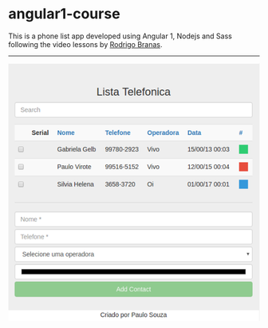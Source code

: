 # angular1-course
This is a phone list app developed using Angular 1, Nodejs and Sass following the video lessons by [Rodrigo Branas](https://www.youtube.com/channel/UCkqOofjb7nl6V8vXrIbGtiQ).

___

![App Layout](https://github.com/paulosouzav/angular1-course/blob/master/img/App.png "Application")
